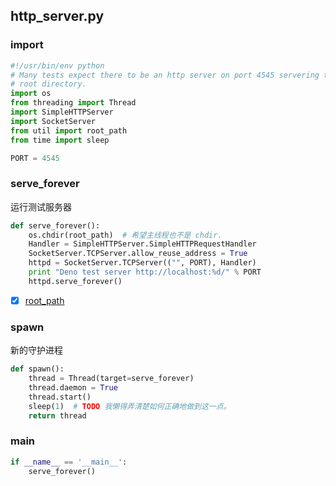 ## http_server.py

### import
``` py
#!/usr/bin/env python
# Many tests expect there to be an http server on port 4545 servering the deno
# root directory.
import os
from threading import Thread
import SimpleHTTPServer
import SocketServer
from util import root_path
from time import sleep

PORT = 4545
```

### serve_forever

运行测试服务器

```py
def serve_forever():
    os.chdir(root_path)  # 希望主线程也不是 chdir.
    Handler = SimpleHTTPServer.SimpleHTTPRequestHandler
    SocketServer.TCPServer.allow_reuse_address = True
    httpd = SocketServer.TCPServer(("", PORT), Handler)
    print "Deno test server http://localhost:%d/" % PORT
    httpd.serve_forever()
```

- [x] [root_path](./util.md#import)

### spawn

新的守护进程

```py
def spawn():
    thread = Thread(target=serve_forever)
    thread.daemon = True
    thread.start()
    sleep(1)  # TODO 我懒得弄清楚如何正确地做到这一点。
    return thread

```

### __main__

``` py
if __name__ == '__main__':
    serve_forever()
```